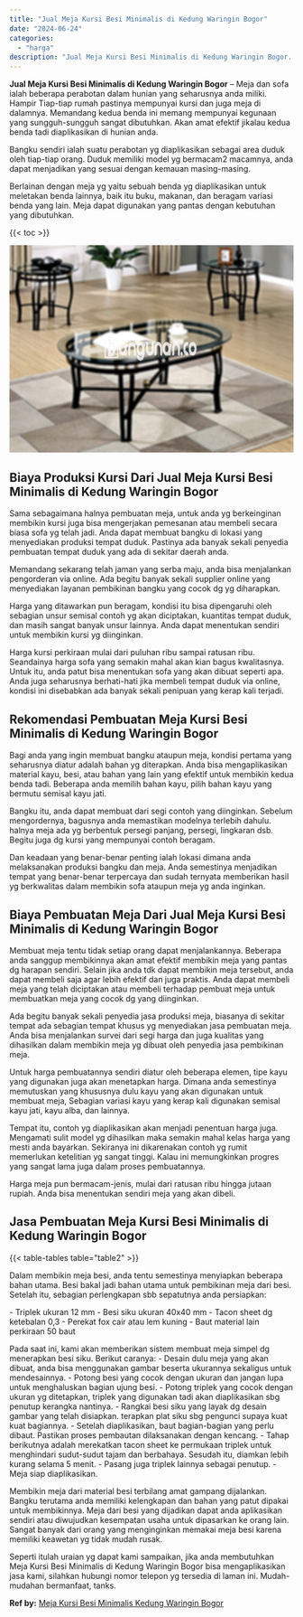 ```yaml
---
title: "Jual Meja Kursi Besi Minimalis di Kedung Waringin Bogor"
date: "2024-06-24"
categories: 
  - "harga"
description: "Jual Meja Kursi Besi Minimalis di Kedung Waringin Bogor. Seperti itulah uraian yg dapat kami sampaikan, jika anda membutuhkan Meja Kursi Besi Minimalis di Ke..."
---
```


**Jual Meja Kursi Besi Minimalis di Kedung Waringin Bogor** – Meja dan sofa ialah beberapa perabotan dalam hunian yang seharusnya anda miliki. Hampir Tiap-tiap rumah pastinya mempunyai kursi dan juga meja di dalamnya. Memandang kedua benda ini memang mempunyai kegunaan yang sungguh-sungguh sangat dibutuhkan. Akan amat efektif jikalau kedua benda tadi diaplikasikan di hunian anda.

Bangku sendiri ialah suatu perabotan yg diaplikasikan sebagai area duduk oleh tiap-tiap orang. Duduk memiliki model yg bermacam2 macamnya, anda dapat menjadikan yang sesuai dengan kemauan masing-masing.

Berlainan dengan meja yg yaitu sebuah benda yg diaplikasikan untuk meletakan benda lainnya, baik itu buku, makanan, dan beragam variasi benda yang lain. Meja dapat digunakan yang pantas dengan kebutuhan yang dibutuhkan.

{{< toc >}}

![Jual Meja Kursi Besi Minimalis di Kedung Waringin Bogor](/images/jual-meja-besi-murah18.png)

## Biaya Produksi Kursi Dari Jual Meja Kursi Besi Minimalis di Kedung Waringin Bogor

Sama sebagaimana halnya pembuatan meja, untuk anda yg berkeinginan membikin kursi juga bisa mengerjakan pemesanan atau membeli secara biasa sofa yg telah jadi. Anda dapat membuat bangku di lokasi yang menyediakan produksi tempat duduk. Pastinya ada banyak sekali penyedia pembuatan tempat duduk yang ada di sekitar daerah anda.

Memandang sekarang telah jaman yang serba maju, anda bisa menjalankan pengorderan via online. Ada begitu banyak sekali supplier online yang menyediakan layanan pembikinan bangku yang cocok dg yg diharapkan.

Harga yang ditawarkan pun beragam, kondisi itu bisa dipengaruhi oleh sebagian unsur semisal contoh yg akan diciptakan, kuantitas tempat duduk, dan masih sangat banyak unsur lainnya. Anda dapat menentukan sendiri untuk membikin kursi yg diinginkan.

Harga kursi perkiraan mulai dari puluhan ribu sampai ratusan ribu. Seandainya harga sofa yang semakin mahal akan kian bagus kwalitasnya. Untuk itu, anda patut bisa menentukan sofa yang akan dibuat seperti apa. Anda juga seharusnya berhati-hati jika membeli tempat duduk via online, kondisi ini disebabkan ada banyak sekali penipuan yang kerap kali terjadi.

## Rekomendasi Pembuatan Meja Kursi Besi Minimalis di Kedung Waringin Bogor

Bagi anda yang ingin membuat bangku ataupun meja, kondisi pertama yang seharusnya diatur adalah bahan yg diterapkan. Anda bisa mengaplikasikan material kayu, besi, atau bahan yang lain yang efektif untuk membikin kedua benda tadi. Beberapa anda memilih bahan kayu, pilih bahan kayu yang bermutu semisal kayu jati.

Bangku itu, anda dapat membuat dari segi contoh yang diinginkan. Sebelum mengordernya, bagusnya anda memastikan modelnya terlebih dahulu. halnya meja ada yg berbentuk persegi panjang, persegi, lingkaran dsb. Begitu juga dg kursi yang mempunyai contoh beragam.

Dan keadaan yang benar-benar penting ialah lokasi dimana anda melaksanakan produksi bangku dan meja. Anda semestinya menjadikan tempat yang benar-benar terpercaya dan sudah ternyata memberikan hasil yg berkwalitas dalam membikin sofa ataupun meja yg anda inginkan.

## Biaya Pembuatan Meja Dari Jual Meja Kursi Besi Minimalis di Kedung Waringin Bogor

Membuat meja tentu tidak setiap orang dapat menjalankannya. Beberapa anda sanggup membikinnya akan amat efektif membikin meja yang pantas dg harapan sendiri. Selain jika anda tdk dapat membikin meja tersebut, anda dapat membeli saja agar lebih efektif dan juga praktis. Anda dapat membeli meja yang telah diciptakan atau membeli terhadap pembuat meja untuk membuatkan meja yang cocok dg yang diinginkan.

Ada begitu banyak sekali penyedia jasa produksi meja, biasanya di sekitar tempat ada sebagian tempat khusus yg menyediakan jasa pembuatan meja. Anda bisa menjalankan survei dari segi harga dan juga kualitas yang dihasilkan dalam membikin meja yg dibuat oleh penyedia jasa pembikinan meja.

Untuk harga pembuatannya sendiri diatur oleh beberapa elemen, tipe kayu yang digunakan juga akan menetapkan harga. Dimana anda semestinya memutuskan yang khususnya dulu kayu yang akan digunakan untuk membuat meja, Sebagian variasi kayu yang kerap kali digunakan semisal kayu jati, kayu alba, dan lainnya.

Tempat itu, contoh yg diaplikasikan akan menjadi penentuan harga juga. Mengamati sulit model yg dihasilkan maka semakin mahal kelas harga yang mesti anda bayarkan. Sekiranya ini dikarenakan contoh yg rumit memerlukan ketelitian yg sangat tinggi. Kalau ini memungkinkan progres yang sangat lama juga dalam proses pembuatannya.

Harga meja pun bermacam-jenis, mulai dari ratusan ribu hingga jutaan rupiah. Anda bisa menentukan sendiri meja yang akan dibeli.

## Jasa Pembuatan Meja Kursi Besi Minimalis di Kedung Waringin Bogor

{{< table-tables table="table2" >}}

Dalam membikin meja besi, anda tentu semestinya menyiapkan beberapa bahan utama. Besi bakal jadi bahan utama untuk pembikinan meja dari besi. Setelah itu, sebagian perlengkapan sbb sepatutnya anda persiapkan:

\- Triplek ukuran 12 mm - Besi siku ukuran 40x40 mm - Tacon sheet dg ketebalan 0,3 - Perekat fox cair atau lem kuning - Baut material lain perkiraan 50 baut

Pada saat ini, kami akan memberikan sistem membuat meja simpel dg menerapkan besi siku. Berikut caranya: - Desain dulu meja yang akan dibuat, anda bisa menggunakan gambar beserta ukurannya sekaligus untuk mendesainnya. - Potong besi yang cocok dengan ukuran dan jangan lupa untuk menghaluskan bagian ujung besi. - Potong triplek yang cocok dengan ukuran yg ditetapkan, triplek yang digunakan tadi akan diaplikasikan sbg penutup kerangka nantinya. - Rangkai besi siku yang layak dg desain gambar yang telah disiapkan. terapkan plat siku sbg pengunci supaya kuat kuat bagiannya. - Setelah diaplikasikan, baut bagian-bagian yang perlu dibaut. Pastikan proses pembautan dilaksanakan dengan kencang. - Tahap berikutnya adalah merekatkan tacon sheet ke permukaan triplek untuk menghindari sudut-sudut tajam dan berbahaya. Sesudah itu, diamkan lebih kurang selama 5 menit. - Pasang juga triplek lainnya sebagai penutup. - Meja siap diaplikasikan.

Membikin meja dari material besi terbilang amat gampang dijalankan. Bangku terutama anda memiliki kelengkapan dan bahan yang patut dipakai untuk membikinnya. Meja dari besi yang dijadikan dapat anda aplikasikan sendiri atau diwujudkan kesempatan usaha untuk dipasarkan ke orang lain. Sangat banyak dari orang yang menginginkan memakai meja besi karena memiliki keawetan yg tidak mudah rusak.

Seperti itulah uraian yg dapat kami sampaikan, jika anda membutuhkan Meja Kursi Besi Minimalis di Kedung Waringin Bogor bisa mengaplikasikan jasa kami, silahkan hubungi nomor telepon yg tersedia di laman ini. Mudah-mudahan bermanfaat, tanks.

**Ref by:** [Meja Kursi Besi Minimalis Kedung Waringin Bogor](https://id.wikipedia.org/wiki/Meja)
